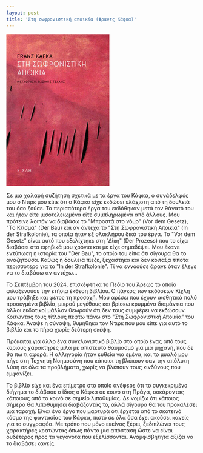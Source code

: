```yaml
---
layout: post
title: 'Στη σωφρονιστική αποικία (Φραντς Κάφκα)'
---
```


![Στη σωφρονιστική αποικία, Κάφκα (εκδόσεις Κίχλη)](/assets/sti-sofronistiki-apoikia.jpg#center)

Σε μια χαλαρή συζήτηση σχετικά με τα έργα του Κάφκα, ο συνάδελφός μου ο Ντιρκ μου είπε ότι o Κάφκα είχε εκδώσει ελάχιστη από τη δουλειά του όσο ζούσε. Τα περισσότερα έργα του εκδόθηκαν μετά τον θάνατό του και ήταν είτε μισοτελειωμένα είτε συμπληρωμένα από άλλους. Μου πρότεινε λοιπόν να διαβάσω το "Μπροστά στο νόμο" (Vor dem Gesetz), "Tο Κτίσμα" (Der Bau) και αν άντεχα το "Στη Σωφρονιστική Αποικία" (In der Strafkolonie), τα οποία ήταν εξ ολοκλήρου δικά του έργα. To "Vor dem Gesetz" είναι αυτό που εξελίχτηκε στη "Δίκη" (Der Prozess) που το είχα διαβάσει στα εφηβικά μου χρόνια και με είχε σημαδέψει. Μου έκανε εντύπωση η ιστορία του "Der Bau", το οποίο του είπα ότι σίγουρα θα το αναζητούσα. Καθώς η δουλειά πίεζε, ξεχάστηκα και δεν κόιταξα τίποτα περισσότερο για το "In der Strafkolonie". Τί να εννοούσε άραγε όταν έλεγε να το διαβάσω αν αντέχω...

Το Σεπτέμβρη του 2024, επισκέφτηκα το Πεδίο του Άρεως το οποίο φιλοξενούσε την ετήσια έκθεση βιβλίου. Ο πάγκος των εκδόσεων  Κίχλη μου τράβηξε και φέτος τη προσοχή. Μου αρέσει που έχουν αισθητικά πολύ προσεγμένα βιβλία, μικρού μεγέθους και βρίσκω κρυμμένα διαμάντια που άλλοι εκδοτικοί μάλλον θεωρούν ότι δεν τους συμφέρει να εκδώσουν. Κοιτώντας τους τίτλους πέφτω πάνω στο "Στη Σωφρονιστική Αποικία" του Κάφκα. Άναψε η σύναψη, θυμήθηκα τον Ντιρκ που μου είπε για αυτό το βιβλίο και το πήρα χωρίς δεύτερη σκέψη.

Πρόκειται για άλλο ένα συγκλονιστικό βιβλίο στο οποίο ένας από τους κύριους χαρακτήρες μιλά με απίστευτο θαυμασμό για μια μηχανή, που δε θα πω τι αφορά. Η αλληγορία ήταν ευθεία για εμένα, και το μυαλό μου πήγε στη Τεχνητή Νοημοσύνη που κάποιοι τη βλέπουν σαν την απόλυτη λύση σε όλα τα προβλήματα, χωρίς να βλέπουν τους κινδύνους που εμφανίζει.

Το βιβλίο είχε και ένα επίμετρο στο οποίο ανέφερε ότι το συγκεκριμένο διήγημα το διάβασε ο ίδιος ο Κάφκα σε κοινό στη Πράγα, σοκάροντας κάποιους από το κοινό σε σημείο λιποθυμίας. Δε νομίζω ότι κάποιος σήμερα θα λιποθυμήσει διαβάζοντάς το, αλλά σίγουρα θα του προκαλέσει μια ταραχή. Είναι ένα έργο που μαρτυρά ότι έρχεται από το σκοτεινό κόσμο της φαντασίας του Κάφκα, πιστό σε όλα όσα έχει ακούσει κανείς για το συγγραφέα. Με τρόπο που μόνο εκείνος ξέρει, ξεδιπλώνει τους χαρακτήρες κρατώντας όπως πάντα μια απόσταση ώστε να είναι ουδέτερος προς τα γεγονότα που εξελίσσονται. Αναμφισβήτητα αξίζει να το διαβάσει κανείς.
